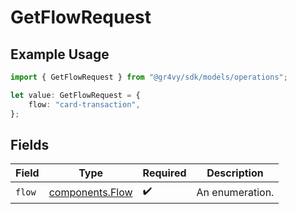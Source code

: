 # GetFlowRequest

## Example Usage

```typescript
import { GetFlowRequest } from "@gr4vy/sdk/models/operations";

let value: GetFlowRequest = {
    flow: "card-transaction",
};
```

## Fields

| Field                                              | Type                                               | Required                                           | Description                                        |
| -------------------------------------------------- | -------------------------------------------------- | -------------------------------------------------- | -------------------------------------------------- |
| `flow`                                             | [components.Flow](../../models/components/flow.md) | :heavy_check_mark:                                 | An enumeration.                                    |